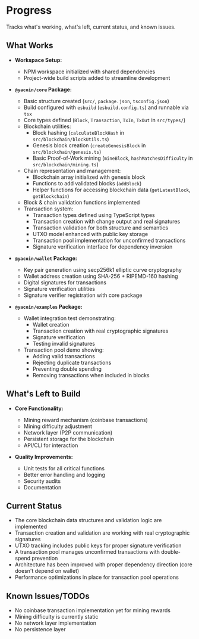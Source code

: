 # Progress

Tracks what's working, what's left, current status, and known issues.

## What Works

- **Workspace Setup:** 
  - NPM workspace initialized with shared dependencies
  - Project-wide build scripts added to streamline development

- **`@yacoin/core` Package:**
    - Basic structure created (`src/`, `package.json`, `tsconfig.json`)
    - Build configured with `esbuild` (`esbuild.config.ts`) and runnable via `tsx`
    - Core types defined (`Block`, `Transaction`, `TxIn`, `TxOut` in `src/types/`)
    - Blockchain utilities:
        - Block hashing (`calculateBlockHash` in `src/blockchain/blockUtils.ts`)
        - Genesis block creation (`createGenesisBlock` in `src/blockchain/genesis.ts`)
        - Basic Proof-of-Work mining (`mineBlock`, `hashMatchesDifficulty` in `src/blockchain/mining.ts`)
    - Chain representation and management:
        - Blockchain array initialized with genesis block
        - Functions to add validated blocks (`addBlock`)
        - Helper functions for accessing blockchain data (`getLatestBlock`, `getBlockchain`)
    - Block & chain validation functions implemented
    - Transaction system:
        - Transaction types defined using TypeScript types
        - Transaction creation with change output and real signatures
        - Transaction validation for both structure and semantics
        - UTXO model enhanced with public key storage
        - Transaction pool implementation for unconfirmed transactions
        - Signature verification interface for dependency inversion

- **`@yacoin/wallet` Package:**
    - Key pair generation using secp256k1 elliptic curve cryptography
    - Wallet address creation using SHA-256 + RIPEMD-160 hashing
    - Digital signatures for transactions
    - Signature verification utilities
    - Signature verifier registration with core package

- **`@yacoin/examples` Package:**
    - Wallet integration test demonstrating:
      - Wallet creation
      - Transaction creation with real cryptographic signatures
      - Signature verification
      - Testing invalid signatures
    - Transaction pool demo showing:
      - Adding valid transactions
      - Rejecting duplicate transactions
      - Preventing double spending
      - Removing transactions when included in blocks

## What's Left to Build

- **Core Functionality:**
  - Mining reward mechanism (coinbase transactions)
  - Mining difficulty adjustment
  - Network layer (P2P communication)
  - Persistent storage for the blockchain
  - API/CLI for interaction

- **Quality Improvements:**
  - Unit tests for all critical functions
  - Better error handling and logging
  - Security audits
  - Documentation

## Current Status

- The core blockchain data structures and validation logic are implemented
- Transaction creation and validation are working with real cryptographic signatures
- UTXO tracking includes public keys for proper signature verification
- A transaction pool manages unconfirmed transactions with double-spend prevention
- Architecture has been improved with proper dependency direction (core doesn't depend on wallet)
- Performance optimizations in place for transaction pool operations

## Known Issues/TODOs

- No coinbase transaction implementation yet for mining rewards
- Mining difficulty is currently static
- No network layer implementation
- No persistence layer 
